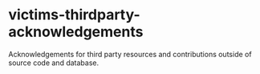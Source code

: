 # victims-thirdparty-acknowledgements
Acknowledgements for third party resources and contributions outside of source code and database.
